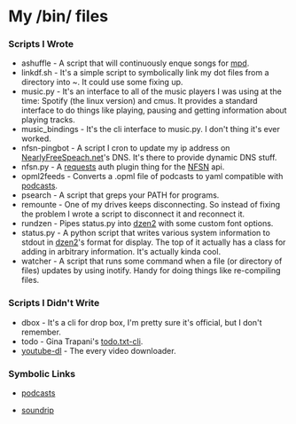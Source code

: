My /bin/ files
=========

### Scripts I Wrote
* ashuffle - A script that will continuously enque songs for [mpd][].
* linkdf.sh - It's a simple script to symbolically link my dot files from a
directory into ~. It could use some fixing up.
* music.py - It's an interface to all of the music players I was using at the
time: Spotify (the linux version) and cmus. It provides a standard interface to
do things like playing, pausing and getting information about playing tracks.
* music\_bindings - It's the cli interface to music.py. I don't thing it's ever
worked.
* nfsn-pingbot - A script I cron to update my ip address on 
[NearlyFreeSpeach.net][nfsn]'s
DNS. It's there to provide dynamic DNS stuff.
* nfsn.py - A [requests][] auth plugin thing for the [NFSN][nfsn] api.
* opml2feeds - Converts a .opml file of podcasts to yaml compatible with [podcasts][].
* psearch - A script that greps your PATH for programs.
* remounte - One of my drives keeps disconnecting. So instead of fixing the problem I 
wrote a script to disconnect it and reconnect it.
* rundzen - Pipes status.py into [dzen2][] with some custom font options.
* status.py - A python script that writes various system information to stdout
in [dzen2][]'s format for display. The top of it actually has a class for adding in
arbitrary information. It's actually kinda cool.
* watcher - A script that runs some command when a file (or directory of files) 
updates by using inotify. Handy for doing things like re-compiling files.

### Scripts I Didn't Write
* dbox - It's a cli for drop box, I'm pretty sure it's official, but
I don't remember.
* todo - Gina Trapani's [todo.txt-cli][todo].
* [youtube-dl][] - The every video downloader.

### Symbolic Links
* [podcasts][]
* [soundrip][]

  [podcasts]: https://github.com/Joshkunz/podcasts
  [soundrip]: https://github.com/Joshkunz/soundrip
  [dzen2]: https://github.com/robm/dzen
  [nfsn]: https://www.nearlyfreespeech.net/
  [requests]: http://docs.python-requests.org/en/latest/
  [youtube-dl]: http://rg3.github.com/youtube-dl/
  [todo]: http://todotxt.com/
  [mpd]: http://mpd.wikia.com/wiki/Music_Player_Daemon_Wiki
